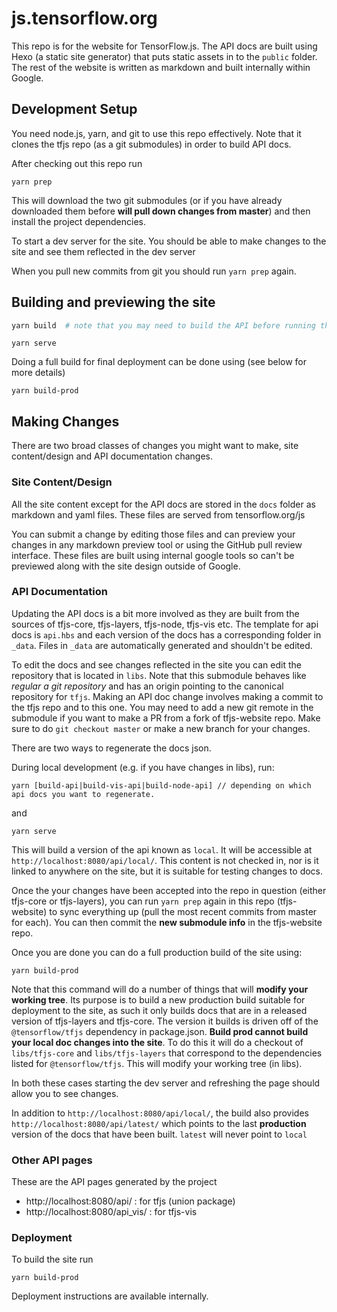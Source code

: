 # js.tensorflow.org

This repo is for the website for TensorFlow.js. The API docs are built using Hexo (a static site generator) that puts static assets in to the `public` folder.
The rest of the website is written as markdown and built internally within Google.

## Development Setup

You need node.js, yarn, and git to use this repo effectively. Note that it clones the tfjs repo (as a git submodules) in order to build API docs.

After checking out this repo run

```
yarn prep
```

This will download the two git submodules (or if you have already downloaded them before **will pull down changes from master**) and then install the project dependencies.

To start a dev server for the site. You should be able to make changes to the site and see them reflected in the dev server

When you pull new commits from git you should run `yarn prep` again.

## Building and previewing the site

```sh
yarn build  # note that you may need to build the API before running this (see below for details)
```

```
yarn serve
```

Doing a full build for final deployment can be done using (see below for more details)

```
yarn build-prod
```

## Making Changes

There are two broad classes of changes you might want to make, site content/design and API documentation changes.

### Site Content/Design

All the site content except for the API docs are stored in the `docs` folder as markdown and yaml files. These files are served from tensorflow.org/js

You can submit a change by editing those files and can preview your changes in any markdown preview tool or using the GitHub pull review interface. These files are built using internal google tools so can't be previewed along with the site design outside of Google.

### API Documentation

Updating the API docs is a bit more involved as they are built from the sources of tfjs-core, tfjs-layers, tfjs-node, tfjs-vis etc. The template for api docs is `api.hbs` and each version of the docs has a corresponding folder in `_data`. Files in `_data` are automatically generated and shouldn't be edited.

To edit the docs and see changes reflected in the site you can edit the repository that is located in `libs`. Note that this submodule behaves like *regular a git repository* and has an origin pointing to the canonical repository for `tfjs`. Making an API doc change involves making a commit to the tfjs repo and to this one. You may need to add a new git remote in the submodule if you want to make a PR from a fork of tfjs-website repo. Make sure to do `git checkout master` or make a new branch for your changes.

There are two ways to regenerate the docs json.

During local development (e.g. if you have changes in libs), run:

```
yarn [build-api|build-vis-api|build-node-api] // depending on which api docs you want to regenerate.
```

and

```
yarn serve
```

This will build a version of the api known as `local`. It will be accessible at `http://localhost:8080/api/local/`. This content is not checked in, nor is it linked to
anywhere on the site, but it is suitable for testing changes to docs.


Once the your changes have been accepted into the repo in question (either tfjs-core or tfjs-layers), you can run `yarn prep` again in this repo (tfjs-website) to sync everything up (pull the most recent commits from master for each). You can then commit the **new submodule info** in the tfjs-website repo.

Once you are done you can do a full production build of the site using:

```
yarn build-prod
```

Note that this command will do a number of things that will **modify your working tree**. Its purpose is to build a new production build suitable for deployment to the site, as such it only builds docs that are in a released version of tfjs-layers and tfjs-core. The version it builds is driven off of the `@tensorflow/tfjs` dependency in package.json. **Build prod cannot build your local doc changes into the site**. To do this it will do a checkout of `libs/tfjs-core` and `libs/tfjs-layers` that correspond to the dependencies listed for `@tensorflow/tfjs`. This will modify your working tree (in libs).

In both these cases starting the dev server and refreshing the page should allow you to see changes.

In addition to `http://localhost:8080/api/local/`, the build also provides `http://localhost:8080/api/latest/` which points to the last **production** version of the docs that have been built. `latest` will never point to `local`

### Other API pages

These are the API pages generated by the project

- http://localhost:8080/api/ : for tfjs (union package)
- http://localhost:8080/api_vis/ : for tfjs-vis

### Deployment

To build the site run

```
yarn build-prod
```

Deployment instructions are available internally.
